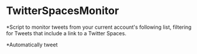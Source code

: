 # TwitterSpacesMonitor

*Script to monitor tweets from your current account's following list, filtering for Tweets that include a link to a Twitter Spaces.

*Automatically tweet
